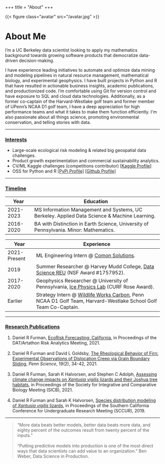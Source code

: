+++
title = "About"
+++

{{< figure class="avatar" src="/avatar.jpg" >}}

# About Me

I’m a UC Berkeley data scientist looking to apply my mathematics background towards growing software products that democratize data-driven decision-making. 

I have experience leading initiatives to automate and optimize data mining and modeling pipelines in natural resource management, mathematical biology, and experimental geophysics. I have built projects in Python and R that have resulted in actionable business insights, academic publications, and productionized code. I’m comfortable using Git for version control and have exposure to SQL and cloud data technologies. Additionally, as a former co-captain of the Harvard-Westlake golf team and former member of UPenn’s NCAA D1 golf team, I have a deep appreciation for high performance teams and what it takes to make them function efficiently. I'm also passionate about all things science, promoting environmental conservation, and telling stories with data.

---

### <ins>Interests</ivns>

* Large-scale ecological risk modeling & related big geospatial data challenges.
* Product growth experimentation and commercial sustainability analytics. 
* CV/ML Kaggle challenges (competitions contributor) [[Kaggle Profile](https://www.kaggle.com/dryanfurman)]
* OSS for Python and R [[PyPi Profile](https://pypi.org/user/daniel-furman/)]  [[Github Profile](https://github.com/daniel-furman)]

---

### <ins>Timeline</ins>

Year | Education
-----|-------
2021-2023 | MS Information Management and Systems, UC Berkeley. Applied Data Science & Machine Learning. 
2016-2020 | BA with Distinction in Earth Science, University of Pennsylvania. Minor: Mathematics.

Year | Experience
-----|-------
2021-Present | ML Engineering Intern @ <a href="https://www.comon.solutions" target="_blank" rel="noopener noreferrer">Comon Solutions</a>. 
2019 | Summer Researcher @ Harvey Mudd College, <a href="https://www.nsf.gov/awardsearch/showAward?AWD_ID=1757952" target="_blank" rel="noopener noreferrer">Data Science REU</a> (NSF Award #1757952).
2017-2020 | Geophysics Researcher @ University of Pennsylvania, <a href="https://web.sas.upenn.edu/dgoldsby/" target="_blank" rel="noopener noreferrer">Ice Physics Lab</a> (CURF Rose Award).
Earlier | Strategy Intern @ <a href="https://www.wildlifeworks.com" target="_blank" rel="noopener noreferrer">Wildlife Works Carbon</a>, Penn NCAA D1 Golf Team, Harvard-Westlake School Golf Team Co-Captain. 

---

### <ins>Research Publications</ins>

1. Daniel R Furman,  [EcoRisk Forecasting: California](https://datartathon.com/projects/2021-daniel-ecorisk-california), in Proceedings of the DAT/Artathon Risk Analytics Meeting, 2021. <br><br>
2. Daniel R Furman and David L Goldsby, [The Rheological Behavior of Firn: Experimental Observations of Dislocation Creep via Grain Boundary Sliding](https://daniel-furman.github.io//research-outputs/Furman-and-Goldsby-2021.pdf), *Penn Science*, 19(2), 34-42, 2021. <br><br>
3. Daniel R Furman, Sarah K Halvorsen, and Stephen C Adolph, [Assessing climate change impacts on *Xantusia vigilis* lizards and their Joshua tree habitats](https://daniel-furman.github.io//research-outputs/SICB-poster-final.jpg), in Proceedings of the Society for Integrative and Comparative Biology Meeting (SICB), 2021. <br><br>
4. Daniel R Furman and Sarah K Halvorsen, [Species distribution modeling of *Xantusia vigilis* lizards](https://daniel-furman.github.io//research-outputs/SCCUR-2019-presentation.pdf), in Proceedings of the Southern California Conference for Undergraduate Research Meeting (SCCUR), 2019. <br>

---

> “More data beats better models, better data beats more data, and eighty percent of the outcomes result from twenty percent of the inputs.” <br><br>
> “Putting predictive models into production is one of the most direct ways that data scientists can add value to an organization.” Ben Weber, Data Science in Production.
